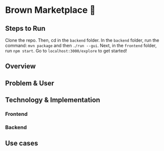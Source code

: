 # Brown Marketplace 🧸

## Steps to Run
Clone the repo. Then, cd in the `backend` folder. In the `backend` folder, run the command: `mvn package` and then `./run --gui`. Next, in the `frontend` folder, run `npm start`. Go to `localhost:3000/explore` to get started!

## Overview

## Problem & User

## Technology & Implementation
### Frontend

### Backend

## Use cases